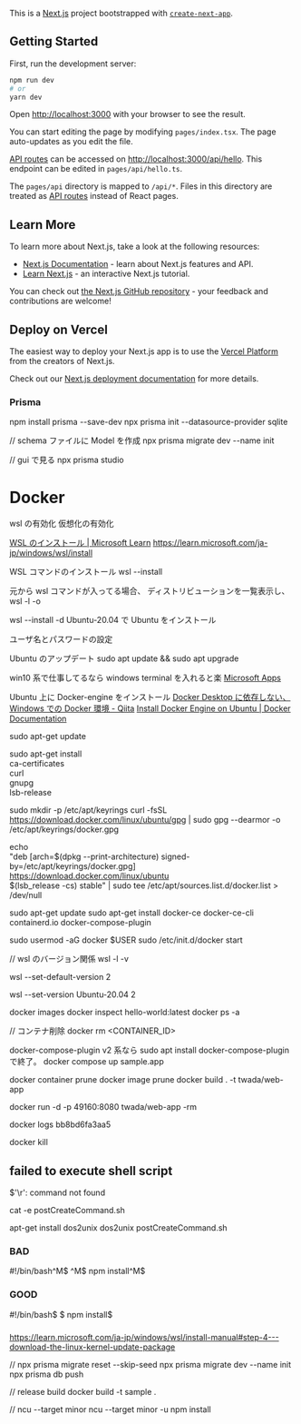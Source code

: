 This is a [Next.js](https://nextjs.org/) project bootstrapped with [`create-next-app`](https://github.com/vercel/next.js/tree/canary/packages/create-next-app).

## Getting Started

First, run the development server:

```bash
npm run dev
# or
yarn dev
```

Open [http://localhost:3000](http://localhost:3000) with your browser to see the result.

You can start editing the page by modifying `pages/index.tsx`. The page auto-updates as you edit the file.

[API routes](https://nextjs.org/docs/api-routes/introduction) can be accessed on [http://localhost:3000/api/hello](http://localhost:3000/api/hello). This endpoint can be edited in `pages/api/hello.ts`.

The `pages/api` directory is mapped to `/api/*`. Files in this directory are treated as [API routes](https://nextjs.org/docs/api-routes/introduction) instead of React pages.

## Learn More

To learn more about Next.js, take a look at the following resources:

- [Next.js Documentation](https://nextjs.org/docs) - learn about Next.js features and API.
- [Learn Next.js](https://nextjs.org/learn) - an interactive Next.js tutorial.

You can check out [the Next.js GitHub repository](https://github.com/vercel/next.js/) - your feedback and contributions are welcome!

## Deploy on Vercel

The easiest way to deploy your Next.js app is to use the [Vercel Platform](https://vercel.com/new?utm_medium=default-template&filter=next.js&utm_source=create-next-app&utm_campaign=create-next-app-readme) from the creators of Next.js.

Check out our [Next.js deployment documentation](https://nextjs.org/docs/deployment) for more details.

### Prisma

npm install prisma --save-dev
npx prisma init --datasource-provider sqlite

// schema ファイルに Model を作成
npx prisma migrate dev --name init

// gui で見る
npx prisma studio

# Docker

wsl の有効化
仮想化の有効化

[WSL のインストール \| Microsoft Learn](https://learn.microsoft.com/ja-jp/windows/wsl/install)
<https://learn.microsoft.com/ja-jp/windows/wsl/install>

WSL コマンドのインストール
wsl --install

元から wsl コマンドが入ってる場合、
ディストリビューションを一覧表示し、
wsl -l -o

wsl --install -d Ubuntu-20.04
で Ubuntu をインストール

ユーザ名とパスワードの設定

Ubuntu のアップデート
sudo apt update && sudo apt upgrade

win10 系で仕事してるなら windows terminal を入れると楽
[Microsoft Apps](https://apps.microsoft.com/store/detail/windows-terminal/9N0DX20HK701?hl=ja-jp&gl=jp)

Ubuntu 上に Docker-engine をインストール
[Docker Desktop に依存しない、Windows での Docker 環境 - Qiita](https://qiita.com/ohtsuka1317/items/617a865b8a9d4fb67989)
[Install Docker Engine on Ubuntu \| Docker Documentation](https://docs.docker.com/engine/install/ubuntu/#install-using-the-repository)

sudo apt-get update

sudo apt-get install \
 ca-certificates \
 curl \
 gnupg \
 lsb-release

sudo mkdir -p /etc/apt/keyrings
curl -fsSL https://download.docker.com/linux/ubuntu/gpg | sudo gpg --dearmor -o /etc/apt/keyrings/docker.gpg

echo \
 "deb [arch=$(dpkg --print-architecture) signed-by=/etc/apt/keyrings/docker.gpg] https://download.docker.com/linux/ubuntu \
 $(lsb_release -cs) stable" | sudo tee /etc/apt/sources.list.d/docker.list > /dev/null

sudo apt-get update
sudo apt-get install docker-ce docker-ce-cli containerd.io docker-compose-plugin

sudo usermod -aG docker $USER
sudo /etc/init.d/docker start

// wsl のバージョン関係
wsl -l -v

wsl --set-default-version 2

wsl --set-version Ubuntu-20.04 2

docker images
docker inspect hello-world:latest
docker ps -a

// コンテナ削除
docker rm <CONTAINER_ID>

docker-compose-plugin
v2 系なら
sudo apt install docker-compose-plugin
で終了。
docker compose up sample.app

docker container prune
docker image prune
docker build . -t twada/web-app

docker run -d -p 49160:8080 twada/web-app -rm

docker logs bb8bd6fa3aa5

docker kill <container id>

## failed to execute shell script

$'\r': command not found

cat -e postCreateCommand.sh

apt-get install dos2unix
dos2unix postCreateCommand.sh

### BAD

#!/bin/bash^M$
^M$
npm install^M$

### GOOD

#!/bin/bash$
$
npm install$

###

https://learn.microsoft.com/ja-jp/windows/wsl/install-manual#step-4---download-the-linux-kernel-update-package

//
npx prisma migrate reset --skip-seed
npx prisma migrate dev --name init
npx prisma db push

// release build
docker build -t sample .

//
ncu --target minor
ncu --target minor -u
npm install
